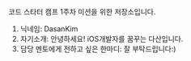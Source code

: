 코드 스타터 캠프 1주차 미션을 위한 저장소입니다.

1. 닉네임: DasanKim
2. 자기소개: 안녕하세요! iOS개발자를 꿈꾸는 다산입니다.
3. 담당 멘토에게 전하고 싶은 한마디: 잘 부탁드립니다:)
